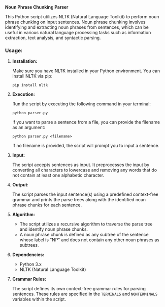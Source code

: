 **Noun Phrase Chunking Parser**

This Python script utilizes NLTK (Natural Language Toolkit) to perform noun phrase chunking on input sentences. Noun phrase chunking involves identifying and extracting noun phrases from sentences, which can be useful in various natural language processing tasks such as information extraction, text analysis, and syntactic parsing.

### Usage:

1. **Installation:**

   Make sure you have NLTK installed in your Python environment. You can install NLTK via pip:

   ```
   pip install nltk
   ```

2. **Execution:**

   Run the script by executing the following command in your terminal:

   ```
   python parser.py
   ```

   If you want to parse a sentence from a file, you can provide the filename as an argument:

   ```
   python parser.py <filename>
   ```

   If no filename is provided, the script will prompt you to input a sentence.

3. **Input:**

   The script accepts sentences as input. It preprocesses the input by converting all characters to lowercase and removing any words that do not contain at least one alphabetic character.

4. **Output:**

   The script parses the input sentence(s) using a predefined context-free grammar and prints the parse trees along with the identified noun phrase chunks for each sentence.

5. **Algorithm:**

   - The script utilizes a recursive algorithm to traverse the parse tree and identify noun phrase chunks.
   - A noun phrase chunk is defined as any subtree of the sentence whose label is "NP" and does not contain any other noun phrases as subtrees.

6. **Dependencies:**

   - Python 3.x
   - NLTK (Natural Language Toolkit)

7. **Grammar Rules:**

   The script defines its own context-free grammar rules for parsing sentences. These rules are specified in the `TERMINALS` and `NONTERMINALS` variables within the script.

